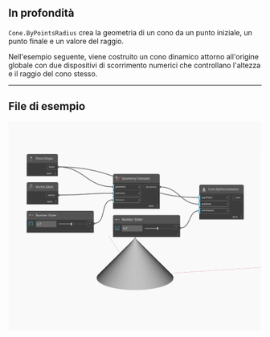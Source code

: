 ## In profondità
`Cone.ByPointsRadius` crea la geometria di un cono da un punto iniziale, un punto finale e un valore del raggio.

Nell'esempio seguente, viene costruito un cono dinamico attorno all'origine globale con due dispositivi di scorrimento numerici che controllano l'altezza e il raggio del cono stesso.

___
## File di esempio

![ByPointsRadius](./Autodesk.DesignScript.Geometry.Cone.ByPointsRadius_img.jpg)

